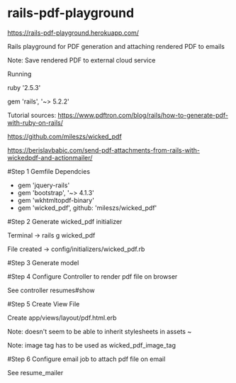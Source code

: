 # rails-pdf-playground

https://rails-pdf-playground.herokuapp.com/

Rails playground for PDF generation and attaching rendered PDF to emails

Note: Save rendered PDF to external cloud service


Running

ruby '2.5.3'

gem 'rails', '~> 5.2.2'

Tutorial sources: 
https://www.pdftron.com/blog/rails/how-to-generate-pdf-with-ruby-on-rails/

https://github.com/mileszs/wicked_pdf

https://berislavbabic.com/send-pdf-attachments-from-rails-with-wickedpdf-and-actionmailer/

#Step 1 Gemfile Dependcies
- gem 'jquery-rails'
- gem 'bootstrap', '~> 4.1.3'
- gem 'wkhtmltopdf-binary'
- gem 'wicked_pdf', github: 'mileszs/wicked_pdf'


#Step 2 Generate wicked_pdf initializer

Terminal -> rails g wicked_pdf

File created -> config/initializers/wicked_pdf.rb


#Step 3 Generate model


#Step 4 Configure Controller to render pdf file on browser

See controller resumes#show


#Step 5 Create View File

Create app/views/layout/pdf.html.erb 

Note: doesn't seem to be able to inherit stylesheets in assets ~

Note: image tag has to be used as wicked_pdf_image_tag


#Step 6 Configure email job to attach pdf file on email

See resume_mailer
